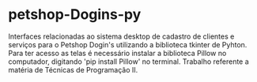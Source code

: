 # petshop-Dogins-py
Interfaces relacionadas ao sistema desktop de cadastro de clientes e serviços para o Petshop Dogin's utilizando a biblioteca tkinter de Pyhton. Para ter acesso as telas é necessário instalar a biblioteca Pillow no computador, digitando 'pip install Pillow' no terminal. Trabalho referente a matéria de Técnicas de Programação II.
